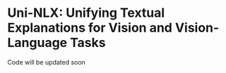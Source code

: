 # Uni-NLX: Unifying Textual Explanations for Vision and Vision-Language Tasks
Code will be updated soon

